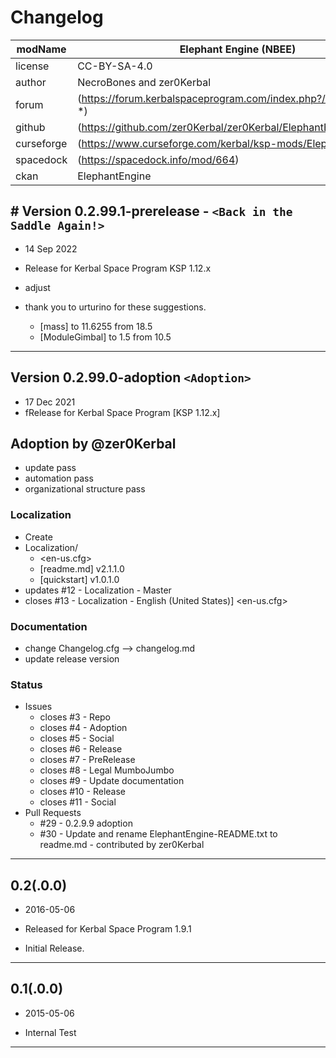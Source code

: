 # Changelog  
  
| modName    | Elephant Engine (NBEE)                                           |
| ---------- | ---------------------------------------------------------------- |
| license    | CC-BY-SA-4.0                                                     |
| author     | NecroBones and zer0Kerbal                                        |
| forum      | (https://forum.kerbalspaceprogram.com/index.php?/topic/206024-*) |
| github     | (https://github.com/zer0Kerbal/zer0Kerbal/ElephantEngine)        |
| curseforge | (https://www.curseforge.com/kerbal/ksp-mods/ElephantEngine)      |
| spacedock  | (https://spacedock.info/mod/664)                                 |
| ckan       | ElephantEngine                                                   |

## # Version 0.2.99.1-prerelease - `<Back in the Saddle Again!>`

* 14 Sep 2022
* Release for Kerbal Space Program KSP 1.12.x

* adjust
* thank you to urturino for these suggestions.
  * [mass] to 11.6255 from 18.5
  * [ModuleGimbal] to 1.5 from 10.5

---

## Version 0.2.99.0-adoption `<Adoption>`

* 17 Dec 2021
* fRelease for Kerbal Space Program [KSP 1.12.x]

## Adoption by @zer0Kerbal

* update pass
* automation pass
* organizational structure pass

### Localization

* Create
* Localization/
  * <en-us.cfg>
  * [readme.md] v2.1.1.0
  * [quickstart] v1.0.1.0
* updates #12 - Localization - Master
* closes #13 - Localization - English (United States)] <en-us.cfg>

### Documentation

* change Changelog.cfg --> changelog.md
* update release version

### Status

* Issues
  * closes #3 - Repo
  * closes #4 - Adoption
  * closes #5 - Social
  * closes #6 - Release
  * closes #7 - PreRelease
  * closes #8 - Legal MumboJumbo
  * closes #9 - Update documentation
  * closes #10 - Release
  * closes #11 - Social
* Pull Requests
  * #29 - 0.2.9.9 adoption
  * #30 - Update and rename ElephantEngine-README.txt to readme.md - contributed by zer0Kerbal

---

## 0.2(.0.0)

* 2016-05-06
* Released for Kerbal Space Program 1.9.1

* Initial Release.

---

## 0.1(.0.0)

* 2015-05-06

* Internal Test

---
